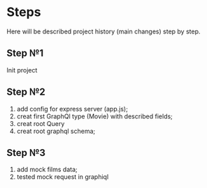 # Steps
Here will be described project history (main changes) step by step.

## Step №1
Init project

## Step №2
1) add config for express server (app.js);
2) creat first GraphQl type (Movie) with described fields;
3) creat root Query
4) creat root graphql schema;

## Step №3
1) add mock films data;
2) tested mock request in graphiql

